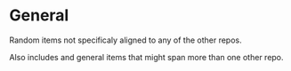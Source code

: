 # General

Random items not specificaly aligned to any of the other repos.

Also includes and general items that might span more than one other repo.
